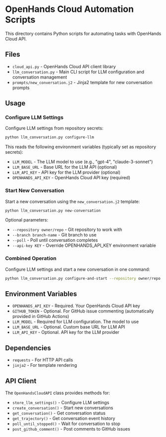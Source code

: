# OpenHands Cloud Automation Scripts

This directory contains Python scripts for automating tasks with OpenHands Cloud API.

## Files

- `cloud_api.py` - OpenHands Cloud API client library
- `llm_conversation.py` - Main CLI script for LLM configuration and conversation management
- `prompts/new_conversation.j2` - Jinja2 template for new conversation prompts

## Usage

### Configure LLM Settings

Configure LLM settings from repository secrets:

```bash
python llm_conversation.py configure-llm
```

This reads the following environment variables (typically set as repository secrets):
- `LLM_MODEL` - The LLM model to use (e.g., "gpt-4", "claude-3-sonnet")
- `LLM_BASE_URL` - Base URL for the LLM API (optional)
- `LLM_API_KEY` - API key for the LLM provider (optional)
- `OPENHANDS_API_KEY` - OpenHands Cloud API key (required)

### Start New Conversation

Start a new conversation using the `new_conversation.j2` template:

```bash
python llm_conversation.py new-conversation
```

Optional parameters:
- `--repository owner/repo` - Git repository to work with
- `--branch branch-name` - Git branch to use
- `--poll` - Poll until conversation completes
- `--api-key KEY` - Override OPENHANDS_API_KEY environment variable

### Combined Operation

Configure LLM settings and start a new conversation in one command:

```bash
python llm_conversation.py configure-and-start --repository owner/repo --poll
```

## Environment Variables

- `OPENHANDS_API_KEY` - Required. Your OpenHands Cloud API key
- `GITHUB_TOKEN` - Optional. For GitHub issue commenting (automatically provided in GitHub Actions)
- `LLM_MODEL` - Required for LLM configuration. The model to use
- `LLM_BASE_URL` - Optional. Custom base URL for LLM API
- `LLM_API_KEY` - Optional. API key for the LLM provider

## Dependencies

- `requests` - For HTTP API calls
- `jinja2` - For template rendering

## API Client

The `OpenHandsCloudAPI` class provides methods for:
- `store_llm_settings()` - Configure LLM settings
- `create_conversation()` - Start new conversations
- `get_conversation()` - Get conversation status
- `get_trajectory()` - Get conversation event history
- `poll_until_stopped()` - Wait for conversation to stop
- `post_github_comment()` - Post comments to GitHub issues
